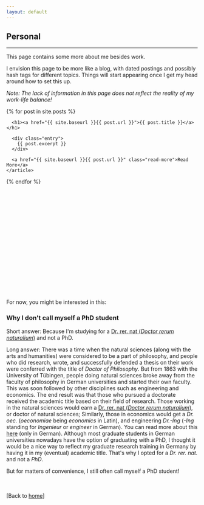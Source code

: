 ```yaml
---
layout: default
---
```


## Personal

---

This page contains some more about me besides work.

I envision this page to be more like a blog, with dated postings and possibly hash tags for different topics. Things will start appearing once I get my head around how to set this up.

_Note: The lack of information in this page does not reflect the reality of my work-life balance!_




<div class="posts">
  {% for post in site.posts %}
    <article class="post">

      <h1><a href="{{ site.baseurl }}{{ post.url }}">{{ post.title }}</a></h1>

      <div class="entry">
        {{ post.excerpt }}
      </div>

      <a href="{{ site.baseurl }}{{ post.url }}" class="read-more">Read More</a>
    </article>
  {% endfor %}
</div>




<br><br><br><br><br><br><br><br><br><br><br><br><br><br><br><br>

For now, you might be interested in this:

### Why I don't call myself a PhD student
Short answer: Because I'm studying for a [Dr. rer. nat (_Doctor rerum naturalium_)](https://en.wikipedia.org/wiki/Dr._rer._nat.) and not a PhD.

Long answer: There was a time when the natural sciences (along with the arts and humanities) were considered to be a part of philosophy, and people who did research, wrote, and successfully defended a thesis on their work were conferred with the title of _Doctor of Philosophy_. But from 1863 with the University of Tübingen, people doing natural sciences broke away from the faculty of philosophy in German universities and started their own faculty. This was soon followed by other disciplines such as engineering and economics. The end result was that those who pursued a doctorate received the academic title based on their field of research. Those working in the natural sciences would earn a [Dr. rer. nat (_Doctor rerum naturalium_)](https://en.wikipedia.org/wiki/Dr._rer._nat.), or doctor of natural sciences; Similarly, those in economics would get a _Dr. oec._ (_oeconomiae_ being _economics_ in Latin), and engineering _Dr.-Ing_ (_-Ing_ standing for _Ingenieur_ or _engineer_ in German). You can read more about this [here](http://www.biospektrum.de/blatt/d_bs_pdf&_id=1008689) (only in German). Although most graduate students in German universities nowadays have the option of graduating with a PhD, I thought it would be a nice way to reflect my graduate research training in Germany by having it in my (eventual) academic title. That's why I opted for a _Dr. rer. nat._ and not a _PhD_.

But for matters of convenience, I still often call myself a PhD student!

<br><br>[Back to [home](index.md)]
